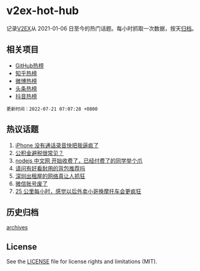# v2ex-hot-hub

 记录[V2EX](https://www.v2ex.com/)从 2021-01-06 日至今的热门话题。每小时抓取一次数据，按天[归档](archives)。
 
 ## 相关项目

- [GitHub热榜](https://github.com/snaildev/github-hot-hub)
- [知乎热榜](https://github.com/snaildev/zhihu-hot-hub)
- [微博热榜](https://github.com/snaildev/weibo-hot-hub)
- [头条热榜](https://github.com/snaildev/toutiao-hot-hub)
- [抖音热榜](https://github.com/snaildev/douyin-hot-hub)


 `更新时间：2022-07-21 07:07:28 +0800`

## 热议话题

1. [iPhone 没有通话录音快把我逼疯了](https://www.v2ex.com/t/867435)
1. [公积金避税很常见？](https://www.v2ex.com/t/867510)
1. [nodejs 中文网 开始收费了，已经付费了的同学举个爪](https://www.v2ex.com/t/867461)
1. [请问有好看耐用的背包推荐吗](https://www.v2ex.com/t/867431)
1. [深圳出租屋的网络真让人抓狂](https://www.v2ex.com/t/867436)
1. [微信账号废了](https://www.v2ex.com/t/867428)
1. [25 公里每小时，感觉以后外卖小哥换摩托车会更疯狂](https://www.v2ex.com/t/867506)

## 历史归档

[archives](archives)

## License

See the [LICENSE](LICENSE) file for license rights and limitations (MIT).

